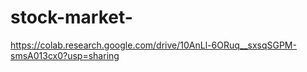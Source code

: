 # stock-market-

https://colab.research.google.com/drive/10AnLl-6ORuq__sxsqSGPM-smsA013cx0?usp=sharing
